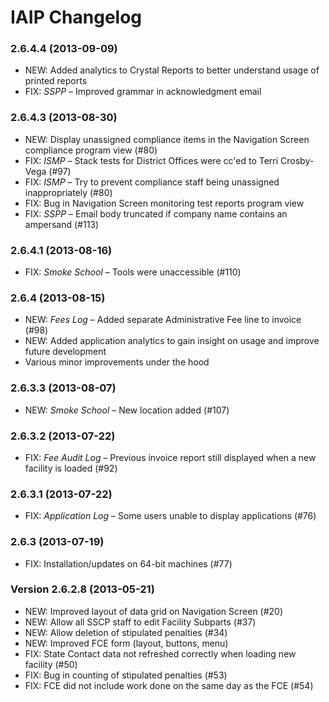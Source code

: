 IAIP Changelog
==============

### 2.6.4.4 (2013-09-09)

+ NEW: Added analytics to Crystal Reports to better understand usage of printed reports
+ FIX: *SSPP* – Improved grammar in acknowledgment email

### 2.6.4.3 (2013-08-30)

+ NEW: Display unassigned compliance items in the Navigation Screen compliance program view (#80)
+ FIX: *ISMP* – Stack tests for District Offices were cc'ed to Terri Crosby-Vega (#97)
+ FIX: *ISMP* – Try to prevent compliance staff being unassigned inappropriately (#80)
+ FIX: Bug in Navigation Screen monitoring test reports program view
+ FIX: *SSPP* – Email body truncated if company name contains an ampersand (#113)

### 2.6.4.1 (2013-08-16)

+ FIX: *Smoke School* – Tools were unaccessible (#110)

### 2.6.4 (2013-08-15)

+ NEW: *Fees Log* – Added separate Administrative Fee line to invoice (#98)
+ NEW: Added application analytics to gain insight on usage and improve future development
+ Various minor improvements under the hood

### 2.6.3.3 (2013-08-07)

+ NEW: *Smoke School* – New location added (#107)

### 2.6.3.2 (2013-07-22)

+ FIX: *Fee Audit Log* – Previous invoice report still displayed when a new facility is loaded (#92)

### 2.6.3.1 (2013-07-22)

+ FIX: *Application Log* – Some users unable to display applications (#76)

### 2.6.3 (2013-07-19)

+ FIX: Installation/updates on 64-bit machines (#77)

### Version 2.6.2.8 (2013-05-21)

+ NEW: Improved layout of data grid on Navigation Screen (#20)
+ NEW: Allow all SSCP staff to edit Facility Subparts (#37)
+ NEW: Allow deletion of stipulated penalties (#34)
+ NEW: Improved FCE form (layout, buttons, menu)
+ FIX: State Contact data not refreshed correctly when loading new facility (#50)
+ FIX: Bug in counting of stipulated penalties (#53)
+ FIX: FCE did not include work done on the same day as the FCE (#54)